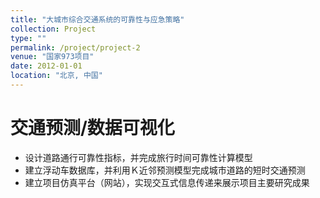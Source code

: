 ```yaml
---
title: "大城市综合交通系统的可靠性与应急策略"
collection: Project
type: ""
permalink: /project/project-2
venue: "国家973项目"
date: 2012-01-01
location: "北京, 中国"
---
```


交通预测/数据可视化
======

* 设计道路通行可靠性指标，并完成旅行时间可靠性计算模型
* 建立浮动车数据库，并利用Ｋ近邻预测模型完成城市道路的短时交通预测
* 建立项目仿真平台（网站），实现交互式信息传递来展示项目主要研究成果

